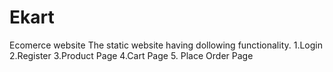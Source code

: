 # Ekart

Ecomerce website The static website having dollowing functionality. 1.Login 2.Register 3.Product Page 4.Cart Page 5. Place Order Page
